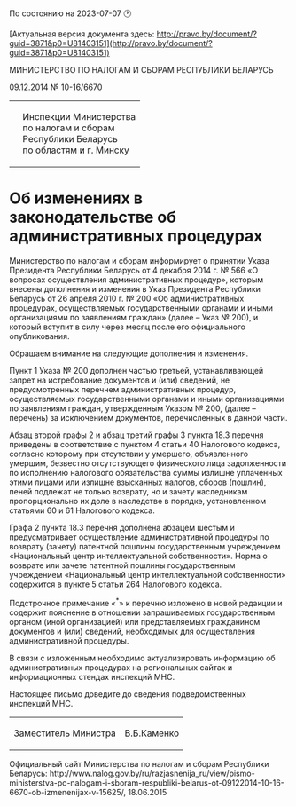 По состоянию на 2023-07-07 &#x1F550;

[Актуальная версия документа здесь: http://pravo.by/document/?guid=3871&p0=U81403151](http://pravo.by/document/?guid=3871&p0=U81403151)

<p>МИНИСТЕРСТВО ПО НАЛОГАМ И СБОРАМ РЕСПУБЛИКИ БЕЛАРУСЬ</p>
<p>09.12.2014 № 10-16/6670</p>
<p></p>
<table><tr>
<td><p></p></td>
<td><p>Инспекции Министерства <br>по налогам и сборам <br>Республики Беларусь <br>по областям и г. Минску</p></td>
</tr></table>
<h1>Об изменениях в законодательстве об административных процедурах</h1>
<p>Министерство по налогам и сборам информирует о принятии Указа Президента Республики Беларусь от 4 декабря 2014 г. № 566 «О вопросах осуществления административных процедур», которым внесены дополнения и изменения в Указ Президента Республики Беларусь от 26 апреля 2010 г. № 200 «Об административных процедурах, осуществляемых государственными органами и иными организациями по заявлениям граждан» (далее – Указ № 200), и который вступит в силу через месяц после его официального опубликования.</p>
<p>Обращаем внимание на следующие дополнения и изменения.</p>
<p>Пункт 1 Указа № 200 дополнен частью третьей, устанавливающей запрет на истребование документов и (или) сведений, не предусмотренных перечнем административных процедур, осуществляемых государственными органами и иными организациями по заявлениям граждан, утвержденным Указом № 200, (далее – перечень) за исключением документов, перечисленных в данной части.</p>
<p>Абзац второй графы 2 и абзац третий графы 3 пункта 18.3 перечня приведены в соответствие с пунктом 4 статьи 40 Налогового кодекса, согласно которому при отсутствии у умершего, объявленного умершим, безвестно отсутствующего физического лица задолженности по исполнению налогового обязательства суммы излишне уплаченных этими лицами или излишне взысканных налогов, сборов (пошлин), пеней подлежат не только возврату, но и зачету наследникам пропорционально их доле в наследстве в порядке, установленном статьями 60 и 61 Налогового кодекса.</p>
<p>Графа 2 пункта 18.3 перечня дополнена абзацем шестым и предусматривает осуществление административной процедуры по возврату (зачету) патентной пошлины государственным учреждением «Национальный центр интеллектуальной собственности». Норма о возврате или зачете патентной пошлины государственным учреждением «Национальный центр интеллектуальной собственности» содержится в пункте 5 статьи 264 Налогового кодекса.</p>
<p>Подстрочное примечание «<sup>*</sup>» к перечню изложено в новой редакции и содержит пояснение в отношении запрашиваемых государственным органом (иной организацией) или представляемых гражданином документов и (или) сведений, необходимых для осуществления административной процедуры.</p>
<p>В связи с изложенным необходимо актуализировать информацию об административных процедурах на региональных сайтах и информационных стендах инспекций МНС.</p>
<p>Настоящее письмо доведите до сведения подведомственных инспекций МНС.</p>
<p></p>
<table><tr>
<td><p>Заместитель Министра</p></td>
<td><p>В.Б.Каменко</p></td>
</tr></table>
<p></p>
<p>Официальный сайт Министерства по налогам и сборам Республики Беларусь: http://www.nalog.gov.by/ru/razjasnenija_ru/view/pismo-ministerstva-po-nalogam-i-sboram-respubliki-belarus-ot-09122014-10-16-6670-ob-izmenenijax-v-15625/, 18.06.2015</p>